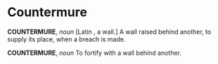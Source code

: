 # Countermure

**COUNTERMURE**, _noun_ \[Latin , a wall.\] A wall raised behind another, to supply its place, when a breach is made.

**COUNTERMURE**, _noun_ To fortify with a wall behind another.